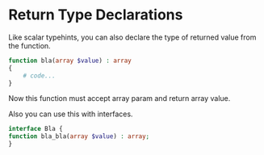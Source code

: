 # Return Type Declarations

Like scalar typehints, you can also declare the type of returned value from the function.
```php
function bla(array $value) : array
{
    # code...
}
```
Now this function must accept array param and return array value.

Also you can use this with interfaces.
```php
interface Bla {
function bla_bla(array $value) : array;
}
```